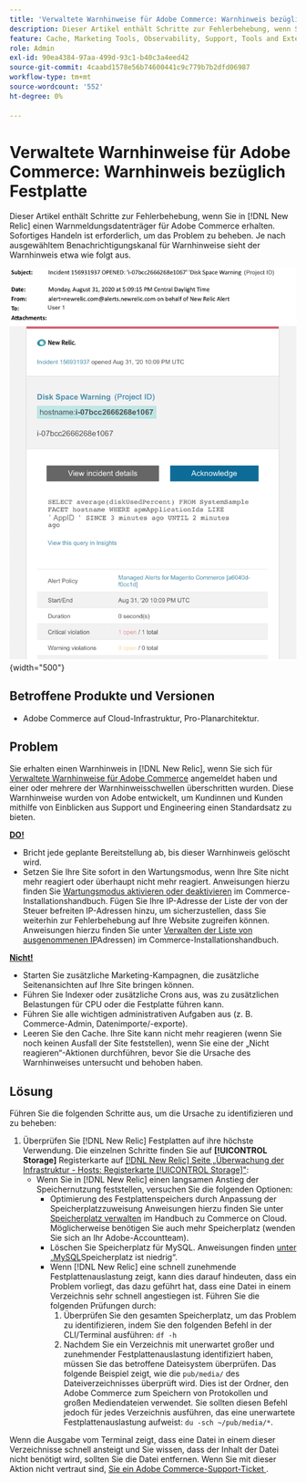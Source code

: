 ```yaml
---
title: 'Verwaltete Warnhinweise für Adobe Commerce: Warnhinweis bezüglich Festplatte'
description: Dieser Artikel enthält Schritte zur Fehlerbehebung, wenn Sie einen Warnmeldungsdatenträger für Adobe Commerce in [!DNL New Relic] erhalten. Sofortiges Handeln ist erforderlich, um das Problem zu beheben.
feature: Cache, Marketing Tools, Observability, Support, Tools and External Services
role: Admin
exl-id: 90ea4384-97aa-499d-93c1-b40c3a4eed42
source-git-commit: 4caabd1578e56b74600441c9c779b7b2dfd06987
workflow-type: tm+mt
source-wordcount: '552'
ht-degree: 0%

---
```


# Verwaltete Warnhinweise für Adobe Commerce: Warnhinweis bezüglich Festplatte

Dieser Artikel enthält Schritte zur Fehlerbehebung, wenn Sie in [!DNL New Relic] einen Warnmeldungsdatenträger für Adobe Commerce erhalten. Sofortiges Handeln ist erforderlich, um das Problem zu beheben. Je nach ausgewähltem Benachrichtigungskanal für Warnhinweise sieht der Warnhinweis etwa wie folgt aus.

![Warnmeldung bezüglich Festplattenspeicher, die besagt, dass der Schwellenwert für die Speichernutzung überschritten wurde](../../assets/managed-alerts/disk-warning-magento-managed.png){width="500"}

## Betroffene Produkte und Versionen

* Adobe Commerce auf Cloud-Infrastruktur, Pro-Planarchitektur.

## Problem

Sie erhalten einen Warnhinweis in [!DNL New Relic], wenn Sie sich für [Verwaltete Warnhinweise für Adobe Commerce](managed-alerts-for-magento-commerce.md) angemeldet haben und einer oder mehrere der Warnhinweisschwellen überschritten wurden. Diese Warnhinweise wurden von Adobe entwickelt, um Kundinnen und Kunden mithilfe von Einblicken aus Support und Engineering einen Standardsatz zu bieten.

<u> **DO!** </u>

* Bricht jede geplante Bereitstellung ab, bis dieser Warnhinweis gelöscht wird.
* Setzen Sie Ihre Site sofort in den Wartungsmodus, wenn Ihre Site nicht mehr reagiert oder überhaupt nicht mehr reagiert. Anweisungen hierzu finden Sie [Wartungsmodus aktivieren oder deaktivieren](https://experienceleague.adobe.com/de/docs/commerce-operations/installation-guide/tutorials/maintenance-mode) im Commerce-Installationshandbuch. Fügen Sie Ihre IP-Adresse der Liste der von der Steuer befreiten IP-Adressen hinzu, um sicherzustellen, dass Sie weiterhin zur Fehlerbehebung auf Ihre Website zugreifen können. Anweisungen hierzu finden Sie unter [Verwalten der Liste von ausgenommenen IP](https://experienceleague.adobe.com/de/docs/commerce-operations/installation-guide/tutorials/maintenance-mode#maintain-the-list-of-exempt-ip-addresses)Adressen) im Commerce-Installationshandbuch.

<u> **Nicht!** </u>

* Starten Sie zusätzliche Marketing-Kampagnen, die zusätzliche Seitenansichten auf Ihre Site bringen können.
* Führen Sie Indexer oder zusätzliche Crons aus, was zu zusätzlichen Belastungen für CPU oder die Festplatte führen kann.
* Führen Sie alle wichtigen administrativen Aufgaben aus (z. B. Commerce-Admin, Datenimporte/-exporte).
* Leeren Sie den Cache. Ihre Site kann nicht mehr reagieren (wenn Sie noch keinen Ausfall der Site feststellen), wenn Sie eine der „Nicht reagieren“-Aktionen durchführen, bevor Sie die Ursache des Warnhinweises untersucht und behoben haben.

## Lösung

Führen Sie die folgenden Schritte aus, um die Ursache zu identifizieren und zu beheben:

1. Überprüfen Sie [!DNL New Relic] Festplatten auf ihre höchste Verwendung. Die einzelnen Schritte finden Sie auf **[!UICONTROL Storage]** Registerkarte auf [[!DNL New Relic]  Seite „Überwachung der Infrastruktur - Hosts: Registerkarte [!UICONTROL Storage]&quot;](https://docs.newrelic.com/docs/infrastructure/infrastructure-data/infrastructure-ui-pages/infra-hosts-ui-page/#storage):
   * Wenn Sie in [!DNL New Relic] einen langsamen Anstieg der Speichernutzung feststellen, versuchen Sie die folgenden Optionen:
      * Optimierung des Festplattenspeichers durch Anpassung der Speicherplatzzuweisung Anweisungen hierzu finden Sie unter [Speicherplatz verwalten](https://experienceleague.adobe.com/de/docs/commerce-on-cloud/user-guide/develop/storage/manage-disk-space) im Handbuch zu Commerce on Cloud. Möglicherweise benötigen Sie auch mehr Speicherplatz (wenden Sie sich an Ihr Adobe-Accountteam).
      * Löschen Sie Speicherplatz für MySQL. Anweisungen finden [&#x200B; unter „MySQL](https://experienceleague.adobe.com/de/docs/commerce-knowledge-base/kb/troubleshooting/database/mysql-disk-space-is-low-on-magento-commerce-cloud)Speicherplatz ist niedrig“.
      * Wenn [!DNL New Relic] eine schnell zunehmende Festplattenauslastung zeigt, kann dies darauf hindeuten, dass ein Problem vorliegt, das dazu geführt hat, dass eine Datei in einem Verzeichnis sehr schnell angestiegen ist. Führen Sie die folgenden Prüfungen durch:
         1. Überprüfen Sie den gesamten Speicherplatz, um das Problem zu identifizieren, indem Sie den folgenden Befehl in der CLI/Terminal ausführen: `df -h`
         1. Nachdem Sie ein Verzeichnis mit unerwartet großer und zunehmender Festplattenauslastung identifiziert haben, müssen Sie das betroffene Dateisystem überprüfen. Das folgende Beispiel zeigt, wie die `pub/media/` des Dateiverzeichnisses überprüft wird. Dies ist der Ordner, den Adobe Commerce zum Speichern von Protokollen und großen Mediendateien verwendet. Sie sollten diesen Befehl jedoch für jedes Verzeichnis ausführen, das eine unerwartete Festplattenauslastung aufweist: `du -sch ~/pub/media/*`.

Wenn die Ausgabe vom Terminal zeigt, dass eine Datei in einem dieser Verzeichnisse schnell ansteigt und Sie wissen, dass der Inhalt der Datei nicht benötigt wird, sollten Sie die Datei entfernen. Wenn Sie mit dieser Aktion nicht vertraut sind, [&#x200B; Sie ein Adobe Commerce-Support-Ticket &#x200B;](https://experienceleague.adobe.com/de/docs/commerce-knowledge-base/kb/help-center-guide/magento-help-center-user-guide#support-case).
